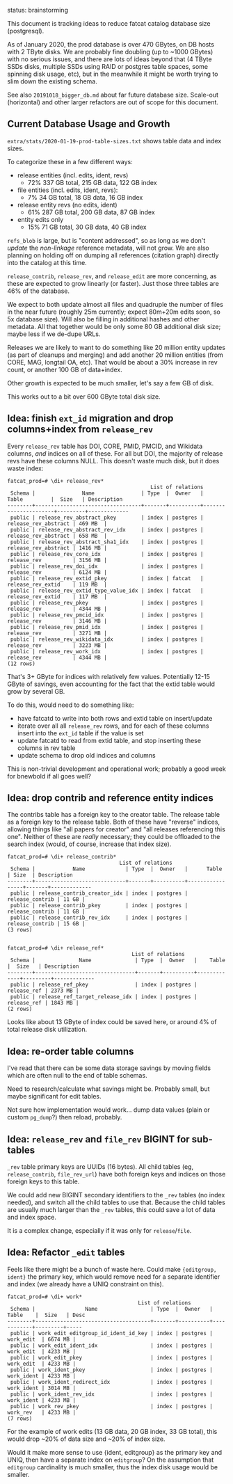 
status: brainstorming

This document is tracking ideas to reduce fatcat catalog database size (postgresql).

As of January 2020, the prod database is over 470 GBytes, on DB hosts with 2
TByte disks. We are probably fine doubling (up to ~1000 GBytes) with no serious
issues, and there are lots of ideas beyond that (4 TByte SSDs disks, multiple
SSDs using RAID or postgres table spaces, some spinning disk usage, etc), but
in the meanwhile it might be worth trying to slim down the existing schema.

See also `20191018_bigger_db.md` about far future database size. Scale-out
(horizontal) and other larger refactors are out of scope for this document.


## Current Database Usage and Growth

`extra/stats/2020-01-19-prod-table-sizes.txt` shows table data and index sizes.

To categorize these in a few different ways:

- release entities (incl. edits, ident, revs)
    - 72%   337 GB total, 215 GB data, 122 GB index
- file entities (incl. edits, ident, revs):
    -  7%    34 GB total,  18 GB data,  16 GB index
- release entity revs (no edits, ident)
    - 61%   287 GB total, 200 GB data,  87 GB index
- entity edits only
    - 15%    71 GB total,  30 GB data,  40 GB index

`refs_blob` is large, but is "content addressed", so as long as we don't
*update* the *non-linkage* reference metadata, will not grow. We are also
planning on holding off on dumping all references (citation graph) directly
into the catalog at this time.

`release_contrib`, `release_rev`, and `release_edit` are more concerning, as
these are expected to grow linearly (or faster). Just those three tables are
46% of the database.

We expect to both update almost all files and quadruple the number of files in
the near future (roughly 25m currently; expect 80m+20m edits soon, so 5x
database size). Will also be filling in additional hashes and other metadata.
All that together would be only some 80 GB additional disk size; maybe less if
we de-dupe URLs.

Releases we are likely to want to do something like 20 million entity updates (as
part of cleanups and merging) and add another 20 million entities (from CORE,
MAG, longtail OA, etc). That would be about a 30% increase in rev count, or
another 100 GB of data+index.

Other growth is expected to be much smaller, let's say a few GB of disk.

This works out to a bit over 600 GByte total disk size.


## Idea: finish `ext_id` migration and drop columns+index from `release_rev`

Every `release_rev` table has DOI, CORE, PMID, PMCID, and Wikidata columns,
*and* indices on all of these. For all but DOI, the majority of release revs
have these columns NULL. This doesn't waste much disk, but it does waste index:

    fatcat_prod=# \di+ release_rev*
                                                  List of relations
     Schema |               Name               | Type  |  Owner   |        Table         |  Size   | Description 
    --------+----------------------------------+-------+----------+----------------------+---------+-------------
     public | release_rev_abstract_pkey        | index | postgres | release_rev_abstract | 469 MB  | 
     public | release_rev_abstract_rev_idx     | index | postgres | release_rev_abstract | 658 MB  | 
     public | release_rev_abstract_sha1_idx    | index | postgres | release_rev_abstract | 1416 MB | 
     public | release_rev_core_idx             | index | postgres | release_rev          | 3156 MB | 
     public | release_rev_doi_idx              | index | postgres | release_rev          | 6124 MB | 
     public | release_rev_extid_pkey           | index | fatcat   | release_rev_extid    | 119 MB  | 
     public | release_rev_extid_type_value_idx | index | fatcat   | release_rev_extid    | 117 MB  | 
     public | release_rev_pkey                 | index | postgres | release_rev          | 4344 MB | 
     public | release_rev_pmcid_idx            | index | postgres | release_rev          | 3146 MB | 
     public | release_rev_pmid_idx             | index | postgres | release_rev          | 3271 MB | 
     public | release_rev_wikidata_idx         | index | postgres | release_rev          | 3223 MB | 
     public | release_rev_work_idx             | index | postgres | release_rev          | 4344 MB | 
    (12 rows)

That's 3+ GByte for indices with relatively few values. Potentially 12-15 GByte
of savings, even accounting for the fact that the extid table would grow by
several GB.

To do this, would need to do something like:

- have fatcatd to write into both rows and extid table on insert/update
- iterate over all all `release_rev` rows, and for each of these columns insert
  into the `ext_id` table if the value is set
- update fatcatd to read from extid table, and stop inserting these columns in
  rev table
- update schema to drop old indices and columns

This is non-trivial development and operational work; probably a good week for
bnewbold if all goes well?


## Idea: drop contrib and reference entity indices

The contribs table has a foreign key to the creator table. The release table as
a foreign key to the release table. Both of these have "reverse" indices,
allowing things like "all papers for creator" and "all releases referencing
this one". Neither of these are *really* necessary; they could be offloaded to
the search index (would, of course, increase that index size).

    fatcat_prod=# \di+ release_contrib*
                                        List of relations
     Schema |            Name             | Type  |  Owner   |      Table      | Size  | Description 
    --------+-----------------------------+-------+----------+-----------------+-------+-------------
     public | release_contrib_creator_idx | index | postgres | release_contrib | 11 GB | 
     public | release_contrib_pkey        | index | postgres | release_contrib | 11 GB | 
     public | release_contrib_rev_idx     | index | postgres | release_contrib | 15 GB | 
    (3 rows)


    fatcat_prod=# \di+ release_ref*
                                            List of relations
     Schema |              Name              | Type  |  Owner   |    Table    |  Size   | Description 
    --------+--------------------------------+-------+----------+-------------+---------+-------------
     public | release_ref_pkey               | index | postgres | release_ref | 2373 MB | 
     public | release_ref_target_release_idx | index | postgres | release_ref | 1843 MB | 
    (2 rows)

Looks like about 13 GByte of index could be saved here, or around 4% of total
release disk utilization.

## Idea: re-order table columns

I've read that there can be some data storage savings by moving fields which
are often null to the end of table schemas.

Need to research/calculate what savings might be. Probably small, but maybe
significant for edit tables.

Not sure how implementation would work... dump data values (plain or custom
`pg_dump`?) then reload, probably.

## Idea: `release_rev` and `file_rev` BIGINT for sub-tables

`_rev` table primary keys are UUIDs (16 bytes). All child tables (eg,
`release_contrib`, `file_rev_url`) have both foreign keys and indices on those
foreign keys to this table.

We could add new BIGINT secondary identifiers to the `_rev` tables (no index
needed), and switch all the child tables to use that. Because the child tables
are usually much larger than the `_rev` tables, this could save a lot of data
and index space.

It is a complex change, especially if it was only for `release`/`file`.

## Idea: Refactor `_edit` tables

Feels like there might be a bunch of waste here. Could make `{editgroup,
ident}` the primary key, which would remove need for a separate identifier and
index (we already have a UNIQ constraint on this).

    fatcat_prod=# \di+ work*
                                              List of relations
     Schema |                Name                 | Type  |  Owner   |   Table    |  Size   | Desc
    --------+-------------------------------------+-------+----------+------------+---------+-----
     public | work_edit_editgroup_id_ident_id_key | index | postgres | work_edit  | 6674 MB | 
     public | work_edit_ident_idx                 | index | postgres | work_edit  | 4233 MB | 
     public | work_edit_pkey                      | index | postgres | work_edit  | 4233 MB | 
     public | work_ident_pkey                     | index | postgres | work_ident | 4233 MB | 
     public | work_ident_redirect_idx             | index | postgres | work_ident | 3014 MB | 
     public | work_ident_rev_idx                  | index | postgres | work_ident | 4233 MB | 
     public | work_rev_pkey                       | index | postgres | work_rev   | 4233 MB | 
    (7 rows)

For the example of work edits (13 GB data, 20 GB index, 33 GB total), this
would drop ~20% of data size and ~20% of index size.

Would it make more sense to use {ident, editgroup} as the primary key and UNIQ,
then have a separate index on `editgroup`? On the assumption that `editgroup`
cardinality is much smaller, thus the index disk usage would be smaller.
